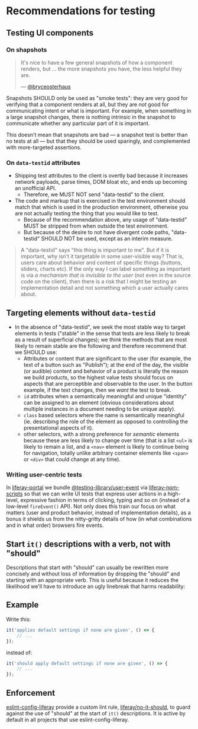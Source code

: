 # Recommendations for testing

## Testing UI components

### On shapshots

> It's nice to have a few general snapshots of how a component renders, but ... the more snapshots you have, the less helpful they are.
>
> — [@bryceosterhaus](https://github.com/liferay/liferay-frontend-guidelines/issues/49#issuecomment-506774669)

Snapshots SHOULD only be used as "smoke tests": they are very good for verifying that a component renders at all, but they are _not_ good for communicating intent or what is important. For example, when something in a large snapshot changes, there is nothing intrinsic in the snapshot to communicate whether any particular part of it is important.

This doesn't mean that snapshots are bad — a snapshot test is better than no tests at all — but that they should be used sparingly, and complemented with more-targeted assertions.

### On `data-testid` attributes

-   Shipping test attributes to the client is overtly bad because it increases network payloads, parse times, DOM bloat etc, and ends up becoming an unofficial API.
    -   Therefore, we MUST NOT send "data-testid" to the client.
-   The code and markup that is exercised in the test environment should match that which is used in the production environment, otherwise you are not actually testing the thing that you would like to test.
    -   Because of the recommendation above, any usage of "data-testid" MUST be stripped from when outside the test environment.
    -   But because of the desire to not have divergent code paths, "data-testid" SHOULD NOT be used, except as an interim measure.

> A "data-testid" says "this thing is important to me". But if it is important, why isn't it targetable in some user-visible way? That is, users care about behavior and content of specific things (buttons, sliders, charts etc). If the only way I can label something as important is via _a mechanism that is invisible to the user_ (not even in the source code on the client), then there is a risk that I might be testing an implementation detail and not something which a user actually cares about.

## Targeting elements without `data-testid`

-   In the absence of "data-testid", we seek the most stable way to target elements in tests ("stable" in the sense that tests are less likely to break as a result of superficial changes); we think the methods that are most likely to remain stable are the following and therefore recommend that we SHOULD use:
    -   Attributes or content that are significant to the user (for example, the text of a button such as "Publish"); at the end of the day, the visible (or audible) content and behavior of a product is literally the reason we build products, so the highest value tests should focus on aspects that are perceptible and observable to the user. In the button example, if the text changes, then we _want_ the test to break.
    -   `id` attributes when a semantically meaningful and unique "identity" can be assigned to an element (obvious considerations about multiple instances in a document needing to be unique apply).
    -   `class` based selectors where the name is semantically meaningful (ie. describing the role of the element as opposed to controlling the presentational aspects of it).
    -   other selectors, with a strong preference for _semantic_ elements because these are less likely to change over time (that is a list `<ul>` is likely to remain a list, and a `<nav>` element is likely to continue being for navigation, totally unlike arbitrary container elements like `<span>` or `<div>` that could change at any time).

### Writing user-centric tests

In [liferay-portal](https://github.com/liferay/liferay-portal) we bundle [@testing-library/user-event](https://github.com/testing-library/user-event/) via [liferay-npm-scripts](https://github.com/liferay/liferay-npm-scripts) so that we can write UI tests that express user actions in a high-level, expressive fashion in terms of clicking, typing and so on (instead of a low-level `fireEvent()` API). Not only does this train our focus on what matters (user and product behavior, instead of implementation details), as a bonus it shields us from the nitty-gritty details of how (in what combinations and in what order) browsers fire events.

## Start `it()` descriptions with a verb, not with "should"

Descriptions that start with "should" can usually be rewritten more concisely and without loss of information by dropping the "should" and starting with an appropriate verb. This is useful because it reduces the likelihood we'll have to introduce an ugly linebreak that harms readability:

## Example

Write this:

```javascript
it('applies default settings if none are given', () => {
	// ...
});
```

instead of:

```javascript
it('should apply default settings if none are given', () => {
	// ...
});
```

## Enforcement

[eslint-config-liferay](https://github.com/liferay/eslint-config-liferay) provide a custom lint rule, [liferay/no-it-should](https://github.com/liferay/eslint-config-liferay/blob/master/plugins/eslint-plugin-liferay/docs/rules/no-it-should.md), to guard against the use of "should" at the start of `it()` descriptions. It is active by default in all projects that use eslint-config-liferay.
